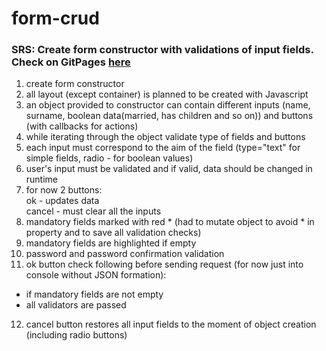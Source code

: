 # form-crud
### SRS: Create form constructor with validations of input fields. Check on GitPages [here](https://demiez.github.io/form-crud/)
1) create form constructor
2) all layout (except container) is planned to be created with Javascript
3) an object provided to constructor can contain different inputs (name, surname, boolean data(married, has children and so on)) and buttons (with callbacks for actions)
4) while iterating through the object validate type of fields and buttons
5) each input must correspond to the aim of the field (type="text" for simple fields, radio - for boolean values)
6) user's input must be validated and if valid, data should be changed in runtime
7) for now 2 buttons:<br>
ok - updates data<br>
cancel - must clear all the inputs<br>
8) mandatory fields marked with red * (had to mutate object to avoid * in property and to save all validation checks)
9) mandatory fields are highlighted if empty
10) password and password confirmation validation
11) ok button check following before sending request (for now just into console without JSON formation):
- if mandatory fields are not empty
- all validators are passed
12) cancel button restores all input fields to the moment of object creation (including radio buttons) 
